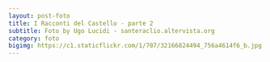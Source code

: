 ```yaml
---
layout: post-foto
title: I Racconti del Castello - parte 2
subtitle: Foto by Ugo Lucidi - santeraclio.altervista.org
category: foto
bigimg: https://c1.staticflickr.com/1/707/32166824494_756a4614f6_b.jpg
---
```

<div class="flickr-album-contaier" data-photoset="72157678956071090"></div>
